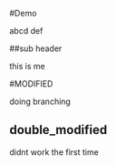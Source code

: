 #Demo


abcd
def


##sub header 


this is me


#MODIFIED


doing branching


## double_modified


didnt work the first time
